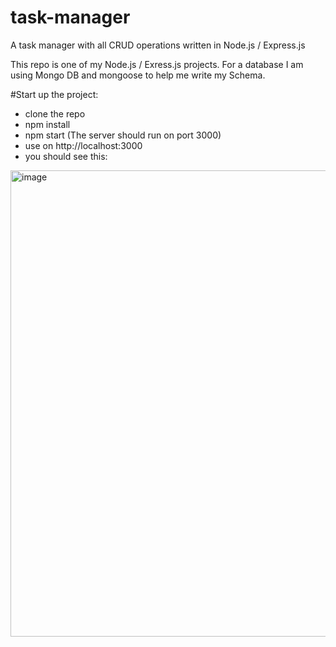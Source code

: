 # task-manager
A task manager with all CRUD operations written in Node.js / Express.js

This repo is one of my Node.js / Exress.js projects.
For a database I am using Mongo DB and mongoose to help me write my Schema.


#Start up the project:
- clone the repo
- npm install
- npm start
  (The server should run on port 3000)
- use on http://localhost:3000
- you should see this:
<img width="746" alt="image" src="https://github.com/IvailoStoyanov/task-manager/assets/26483886/e656d8ff-e97f-4582-aea1-6b76b5fa3789">
